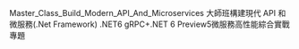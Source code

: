 Master_Class_Build_Modern_API_And_Microservices 大師班構建現代 API 和微服務(.Net Framework)
.NET6											gRPC+.NET 6 Preview5微服務高性能綜合實戰專題